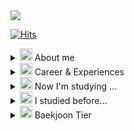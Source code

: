 <img src="https://capsule-render.vercel.app/api?type=transparent&color=auto&height=200&section=header&text=Don't%20mess%20with%20me.%20I'm%20Fighting%20Chicken%20of%20Yungdeungpo!&fontSize=50" />

[![Hits](https://hits.seeyoufarm.com/api/count/incr/badge.svg?url=https%3A%2F%2Fgithub.com%2FjoongwonLee&count_bg=%23E975FF&title_bg=%23555555&icon=&icon_color=%23E7E7E7&title=hits&edge_flat=false)](https://hits.seeyoufarm.com)


<details>
<summary>
  <img src="https://raw.githubusercontent.com/Tarikul-Islam-Anik/Animated-Fluent-Emojis/master/Emojis/Hand%20gestures/Hand%20with%20Fingers%20Splayed%20Medium-Light%20Skin%20Tone.png" alt="Hand with Fingers Splayed Medium-Light Skin Tone" width="20" height="20" /> About me
</summary>
   <br>

I'm a developer interested in the **BackEnd** and **DevOps**. <br>
I'm growing into a **broad-sighted** developer who understands both the FrontEnd and BackEnd. <br>
In addition to **hard skills**, constantly think about and develop **soft skills** including **project leading**.


</details>

<details>
<summary>
  <img src="https://raw.githubusercontent.com/Tarikul-Islam-Anik/Animated-Fluent-Emojis/master/Emojis/Objects/Laptop.png" alt="Laptop" width="20" height="20" /> Career & Experiences
</summary>
   <br>

- SeSAC iOS 앱 개발자 데뷔 과정 2기 (2022.07 ~ 2022.12)
- (주)넛지헬스케어 iOS 인턴 (2022.12 ~ 2023.02)
- SSAFY 10기 Mobile 트랙 (2023.07 ~ )


</details>


<details>
<summary>
  <img src="https://raw.githubusercontent.com/Tarikul-Islam-Anik/Animated-Fluent-Emojis/master/Emojis/Hand%20gestures/Brain.png" alt="Brain" width="20" height="20" /> Now I'm studying ... 
</summary>
<br>

![java](https://img.shields.io/badge/Java-ED8B00?style=for-the-badge&logo=openjdk&logoColor=white) ![Spring](https://img.shields.io/badge/Spring-6DB33F?&style=for-the-badge&logo=Spring&logoColor=white) ![SpringBoot](https://img.shields.io/badge/SpringBoot-6DB33F?style=for-the-badge&logo=SpringBoot&logoColor=61DAFB) <br>
![Amazon AWS](https://img.shields.io/badge/AWS-232F3E?&style=for-the-badge&logo=AmazonAWS&logoColor=white) ![Docker](https://img.shields.io/badge/Docker-2496ED?&style=for-the-badge&logo=Docker&logoColor=white) ![Jenkins](https://img.shields.io/badge/Jenkins-D24939?&style=for-the-badge&logo=Jenkins&logoColor=white)

</details>

<details>
<summary>
  <img src="https://raw.githubusercontent.com/Tarikul-Islam-Anik/Animated-Fluent-Emojis/master/Emojis/Smilies/Beaming%20Face%20with%20Smiling%20Eyes.png" alt="Beaming Face with Smiling Eyes" width="20" height="20" /> I studied before... 
</summary>
<br>

![iOS](https://img.shields.io/badge/iOS-000000?style=for-the-badge&logo=iOS&logoColor=white) ![Flutter](https://img.shields.io/badge/Flutter-02569B?&style=for-the-badge&logo=Flutter&logoColor=white) ![Android](https://img.shields.io/badge/Android-34A853?style=for-the-badge&logo=Android&logoColor=61DAFB) <br>
![Swift](https://img.shields.io/badge/Swift-F05138?&style=for-the-badge&logo=Swift&logoColor=white) ![Dart](https://img.shields.io/badge/Dart-0175C2?&style=for-the-badge&logo=Dart&logoColor=white) ![Kotlin](https://img.shields.io/badge/Kotlin-7F52FF?&style=for-the-badge&logo=Kotlin&logoColor=white)

</details>

<details>
<summary>
  <img src="https://raw.githubusercontent.com/Tarikul-Islam-Anik/Animated-Fluent-Emojis/master/Emojis/Activities/Trophy.png" alt="Trophy" width="20" height="20" /> Baekjoon Tier
</summary>
<br>

[![Solved.ac Profile](http://mazassumnida.wtf/api/generate_badge?boj=wnddnjs823)](https://solved.ac/wnddnjs823)<br/>

</details>

